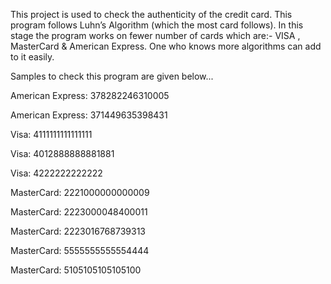 This project is used to check the authenticity of the credit card. This program follows Luhn’s Algorithm (which the most card follows). In this stage the program works on fewer number of cards which are:- VISA , MasterCard & American Express. One who knows more algorithms can add to it easily.



Samples to check this program are given below...


American Express:	378282246310005

American Express:	371449635398431

Visa:	4111111111111111

Visa:	4012888888881881

Visa:	4222222222222

MasterCard:  2221000000000009

MasterCard:	2223000048400011

MasterCard:	2223016768739313

MasterCard:	5555555555554444

MasterCard:	5105105105105100
